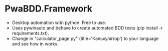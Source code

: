 # PwaBDD.Framework
- Desktop automation witn python. Free to use.
 - Uses pywinauto and behave to create automated BDD tests (pip install -r requirements.txt).
 - Change in "calculator_page.py" (title='Калькулятор') to your language and see how in works. 
